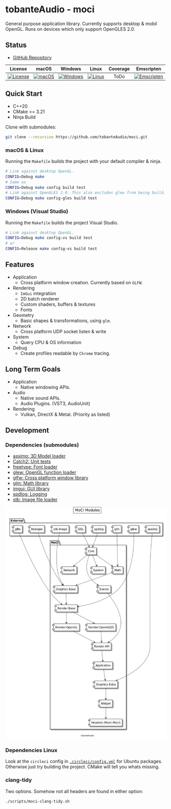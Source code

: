 # tobanteAudio - moci

General purpose application library. Currently supports desktop & mobil OpenGL. Runs on devices which only support OpenGLES 2.0.

## Status

- [GitHub Repository](https::/github.com/tobanteAudio/moci)

|                                                                 License                                                                 |                                                                          macOS                                                                           |                                                                            Windows                                                                             |                                                                          Linux                                                                           | Coverage |                                                                               Emscripten                                                                                |
| :-------------------------------------------------------------------------------------------------------------------------------------: | :------------------------------------------------------------------------------------------------------------------------------------------------------: | :------------------------------------------------------------------------------------------------------------------------------------------------------------: | :------------------------------------------------------------------------------------------------------------------------------------------------------: | :------: | :---------------------------------------------------------------------------------------------------------------------------------------------------------------------: |
| [![License](https://img.shields.io/badge/License-BSD%202--Clause-orange.svg)](https://github.com/tobanteAudio/moci/blob/master/LICENSE) | [![macOS](https://github.com/tobanteAudio/moci/actions/workflows/macos.yml/badge.svg)](https://github.com/tobanteAudio/moci/actions/workflows/macos.yml) | [![Windows](https://github.com/tobanteAudio/moci/actions/workflows/windows.yml/badge.svg)](https://github.com/tobanteAudio/moci/actions/workflows/windows.yml) | [![Linux](https://github.com/tobanteAudio/moci/actions/workflows/linux.yml/badge.svg)](https://github.com/tobanteAudio/moci/actions/workflows/linux.yml) |   ToDo   | [![Emscripten](https://github.com/tobanteAudio/moci/actions/workflows/emscripten.yml/badge.svg)](https://github.com/tobanteAudio/moci/actions/workflows/emscripten.yml) |

## Quick Start

- C++20
- CMake >= 3.21
- Ninja Build

Clone with submodules:

```sh
git clone --recursive https://github.com/tobanteAudio/moci.git
```

### macOS & Linux

Running the `Makefile` builds the project with your default compiler & ninja.

```sh
# Link against desktop OpenGL.
CONFIG=Debug make
# Same as
CONFIG=Debug make config build test
# Link against OpenGLES 2.0. This also excludes glew from being build.
CONFIG=Debug make config-gles build test
```

### Windows (Visual Studio)

Running the `Makefile` builds the project Visual Studio.

```sh
# Link against desktop OpenGL.
CONFIG=Debug make config-vs build test
# or
CONFIG=Release make config-vs build test
```

## Features

- Application
  - Cross platform window creation. Currently based on `GLFW`.
- Rendering
  - `ImGui` integration
  - 2D batch renderer
  - Custom shaders, buffers & textures
  - Fonts
- Geometry
  - Basic shapes & transformations, using `glm`.
- Network
  - Cross platform UDP socket listen & write
- System
  - Query CPU & OS information
- Debug
  - Create profiles readable by `Chrome` tracing.

## Long Term Goals

- Application
  - Native windowing APIs.
- Audio
  - Native sound APIs.
  - Audio Plugins. (VST3, AudioUnit)
- Rendering
  - Vulkan, DirectX & Metal. (Priority as listed)

## Development

### Dependencies (submodules)

- [assimp: 3D Model loader](https://github.com/assimp/assimp)
- [Catch2: Unit tests](https://github.com/catchorg/Catch2)
- [freetype: Font loader](https://www.freetype.org/)
- [glew: OpenGL function loader](http://glew.sourceforge.net/)
- [glfw: Cross platform window library](https://www.glfw.org/)
- [glm: Math library](https://glm.g-truc.net/0.9.9/index.html)
- [imgui: GUI library](https://github.com/ocornut/imgui)
- [spdlog: Logging](https://github.com/gabime/spdlog)
- [stb: Image file loader](https://github.com/nothings/stb)

![Module Dependencies](docs/modules.png)

### Dependencies Linux

Look at the `circleci` config in [`.circleci/config.yml`](https://github.com/tobanteAudio/moci/blob/master/.circleci/config.yml) for Ubuntu packages. Otherwise just try building the project. CMake will tell you whats missing.

### clang-tidy

Two options. Somehow not all headers are found in either option:

```sh
./scripts/moci-clang-tidy.sh
```
